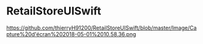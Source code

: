# RetailStoreUISwift

https://github.com/thierryH91200/RetailStoreUISwift/blob/master/Image/Capture%20d'écran%202018-05-01%2010.58.36.png
